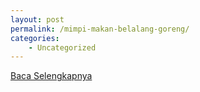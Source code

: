 ```yaml
---
layout: post
permalink: /mimpi-makan-belalang-goreng/
categories:
    - Uncategorized
---
```


[Baca Selengkapnya](/07)